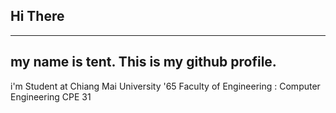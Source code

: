 ## Hi  There 

--------------------------------
my name is tent.
This is my github profile.
--------------------------------

i'm Student at Chiang Mai University '65
  Faculty of Engineering : Computer Engineering CPE 31

